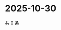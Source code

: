 # 2025-10-30

共 0 条

<!-- BEGIN ZHIHUVIDEO -->
<!-- 最后更新时间 Thu Oct 30 2025 18:12:43 GMT+0800 (China Standard Time) -->

<!-- END ZHIHUVIDEO -->
